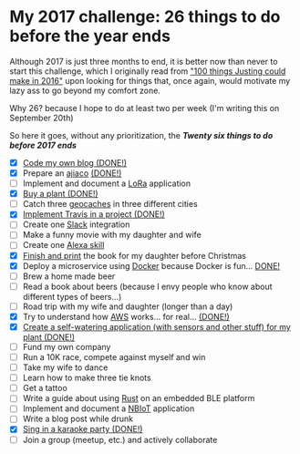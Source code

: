 # My 2017 challenge: 26 things to do before the year ends

Although 2017 is just three months to end, it is better now than never to start this challenge, which I originally read from ["100 things Justing could make in 2016"](https://docs.google.com/document/d/16gVonXDjdvlj6yBP-hOmbktugZ3-QkLOw_nhRN9xlUs/edit) upon looking for things that, once again, would motivate my lazy ass to go beyond my comfort zone.

Why 26? because I hope to do at least two per week (I'm writing this on September 20th)

So here it goes, without any prioritization, the ***Twenty six things to do before 2017 ends***

- [X] [Code my own blog (DONE!)](https://github.com/alignan/argos-library)
- [X] Prepare an [ajiaco](https://en.wikipedia.org/wiki/Ajiaco) [(DONE!)](https://alignan.github.io/post/making-an-ajiaco/)
- [ ] Implement and document a [LoRa](https://www.lora-alliance.org) application 
- [X] [Buy a plant (DONE!)](https://alignan.github.io/post/my-new-bonsai/)
- [ ] Catch three [geocaches](https://www.geocaching.com/play) in three different cities
- [X] [Implement Travis in a project (DONE!)](https://alignan.github.io/2017/10/02/deploy-hugo-to-github/)
- [ ] Create one [Slack](https://slack.com) integration
- [ ] Make a funny movie with my daughter and wife
- [ ] Create one [Alexa skill](https://www.amazon.com/b?node=13727921011)
- [X] [Finish and print](https://github.com/alignan/cuento-erin-y-poki) the book for my daughter before Christmas
- [X] Deploy a microservice using [Docker](https://www.docker.com) because Docker is fun... [DONE!](https://alignan.github.io/post/monitoring-plant-resin-io/)
- [ ] Brew a home made beer
- [ ] Read a book about beers (because I envy people who know about different types of beers...)
- [ ] Road trip with my wife and daughter (longer than a day)
- [X] Try to understand how [AWS](https://aws.amazon.com) works... for real... [(DONE!)](https://www.udemy.com/aws-concepts/learn/v4/content)
- [X] [Create a self-watering application (with sensors and other stuff) for my plant (DONE!)](https://alignan.github.io/post/monitoring-plant-resin-io/)
- [ ] Fund my own company
- [ ] Run a 10K race, compete against myself and win
- [ ] Take my wife to dance
- [ ] Learn how to make three tie knots
- [ ] Get a tattoo
- [ ] Write a guide about using [Rust](https://www.rust-lang.org/en-US/) on an embedded BLE platform
- [ ] Implement and document a [NBIoT](https://en.wikipedia.org/wiki/NarrowBand_IOT) application
- [ ] Write a blog post while drunk
- [X] [Sing in a karaoke party (DONE!)](https://alignan.github.io/post/karaoke/)
- [ ] Join a group (meetup, etc.) and actively collaborate
